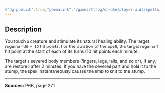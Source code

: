 ```yaml
---
{"dg-publish":true,"permalink":"/games/ttrpg/dn-d5e/player-aids/spells/level-7/regenerate/","tags":["ttrpg/dnd/5e","verbal","somatic","material","spell"],"noteIcon":""}
---
```



## Description
You touch a creature and stimulate its natural healing ability.
The target regains `4d8 + 15` hit points.
For the duration of the spell, the target regains 1 hit point at the start of each of its turns (10 hit points each minute).

The target's severed body members (fingers, legs, tails, and so on), if any, are restored after 2 minutes.
If you have the severed part and hold it to the stump, the spell instantaneously causes the limb to knit to the stump.

---

**Sources:** PHB, page 271

